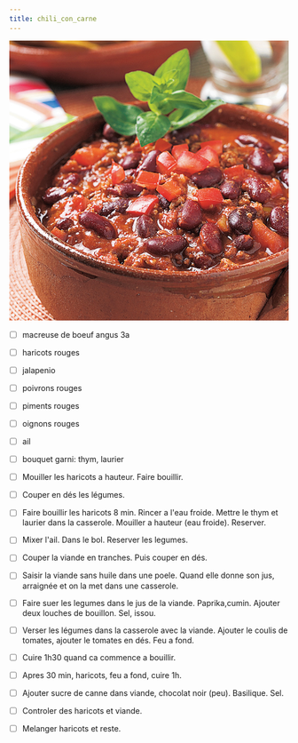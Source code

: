 ```yaml
---
title: chili_con_carne
---
```


![chili_con_carne](./chili_con_carne.jpg)

- [ ] macreuse de boeuf angus 3a
- [ ] haricots rouges
- [ ] jalapenio
- [ ] poivrons rouges
- [ ] piments rouges
- [ ] oignons rouges
- [ ] ail
- [ ] bouquet garni: thym, laurier 

- [ ] Mouiller les haricots a hauteur. Faire bouillir.
- [ ] Couper en dés les légumes.
- [ ] Faire bouillir les haricots 8 min. Rincer a l'eau froide. Mettre le thym et laurier dans la casserole. Mouiller a hauteur (eau froide). Reserver.
- [ ] Mixer l'ail. Dans le bol. Reserver les legumes.
- [ ] Couper la viande en tranches. Puis couper en dés.
- [ ] Saisir la viande sans huile dans une poele. Quand elle donne son jus, arraignée et on la met dans une casserole.
- [ ] Faire suer les legumes dans le jus de la viande. Paprika,cumin. Ajouter deux louches de bouillon. Sel, issou. 
- [ ] Verser les légumes dans la casserole avec la viande. Ajouter le coulis de tomates, ajouter le tomates en dés. Feu a fond.
- [ ] Cuire 1h30 quand ca commence a bouillir.
- [ ] Apres 30 min, haricots, feu a fond, cuire 1h.
- [ ] Ajouter sucre de canne dans viande, chocolat noir (peu). Basilique. Sel.
- [ ] Controler des haricots et viande.
- [ ] Melanger haricots et reste.

